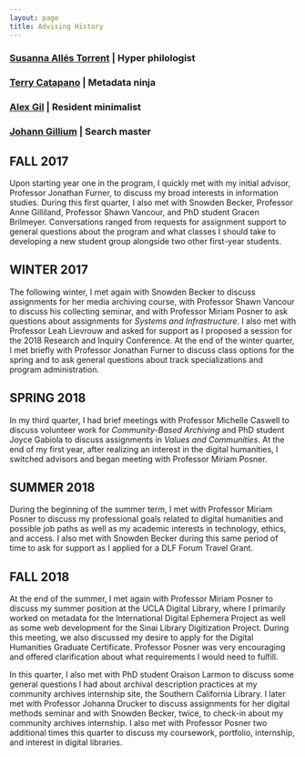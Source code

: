 ```yaml
---
layout: page
title: Advising History
---
```


### [Susanna Allés Torrent](http://susannalles.github.io/) | Hyper philologist

### [Terry Catapano](https://github.com/tcatapano) | Metadata ninja

### [Alex Gil](http://www.elotroalex.com/) | Resident minimalist

### [Johann Gillium](https://github.com/JohannGillium) | Search master


## FALL 2017 

Upon starting year one in the program, I quickly met with my initial advisor, Professor Jonathan Furner, to discuss my broad interests in information studies. During this first quarter, I also met with Snowden Becker, Professor Anne Gilliland, Professor Shawn Vancour, and PhD student Gracen Brilmeyer. Conversations ranged from requests for assignment support to general questions about the program and what classes I should take to developing a new student group alongside two other first-year students. 

## WINTER 2017

The following winter, I met again with Snowden Becker to discuss assignments for her media archiving course, with Professor Shawn Vancour to discuss his collecting seminar, and with Professor Miriam Posner to ask questions about assignments for <i>Systems and Infrastructure</i>. I also met with Professor Leah Lievrouw and asked for support as I proposed a session for the 2018 Research and Inquiry Conference. At the end of the winter quarter, I met briefly with Professor Jonathan Furner to discuss class options for the spring and to ask general questions about track specializations and program administration. 

## SPRING 2018 

In my third quarter, I had brief meetings with Professor Michelle Caswell to discuss volunteer work for <i>Community-Based Archiving</i> and PhD student Joyce Gabiola to discuss assignments in <i>Values and Communities</i>. At the end of my first year, after realizing an interest in the digital humanities, I switched advisors and began meeting with Professor Miriam Posner. 

## SUMMER 2018 

During the beginning of the summer term, I met with Professor Miriam Posner to discuss my professional goals related to digital humanities and possible job paths as well as my academic interests in technology, ethics, and access. I also met with Snowden Becker during this same period of time to ask for support as I applied for a DLF Forum Travel Grant.  

## FALL 2018

At the end of the summer, I met again with Professor Miriam Posner to discuss my summer position at the UCLA Digital Library, where I primarily worked on metadata for the International Digital Ephemera Project as well as some web development for the Sinai Library Digitization Project. During this meeting, we also discussed my desire to apply for the Digital Humanities Graduate Certificate. Professor Posner was very encouraging and offered clarification about what requirements I would need to fulfill.

In this quarter, I also met with PhD student Oraison Larmon to discuss some general questions I had about archival description practices at my community archives internship site, the Southern California Library. I later met with Professor Johanna Drucker to discuss assignments for her digital methods seminar and with Snowden Becker, twice, to check-in about my community archives internship. I also met with Professor Posner two additional times this quarter to discuss my coursework, portfolio, internship, and interest in digital libraries.
